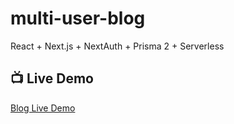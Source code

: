 # multi-user-blog
React + Next.js + NextAuth + Prisma 2 + Serverless

## 📺 Live Demo

[Blog Live Demo](https://my.blog.muxinqi.com)

